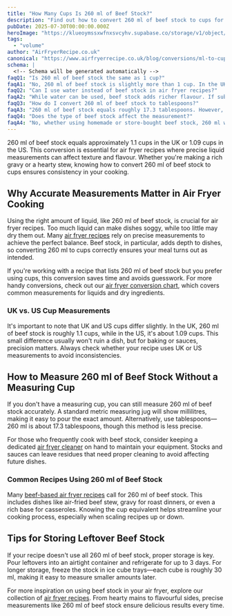 ```yaml
---
title: "How Many Cups Is 260 ml of Beef Stock?"
description: "Find out how to convert 260 ml of beef stock to cups for perfect air fryer recipes. Get precise measurements for UK and US cups!"
pubDate: 2025-07-30T00:00:00.000Z
heroImage: "https://klueoymssxwfnxsvcyhv.supabase.co/storage/v1/object/public/Shmucket/how-many-cups-is-260-ml-of-beef-stock.webp"
tags:
  - "volume"
author: "AirFryerRecipe.co.uk"
canonical: "https://www.airfryerrecipe.co.uk/blog/conversions/ml-to-cups/how-many-cups-is-260-ml-of-beef-stock"
schema: |
  <!-- Schema will be generated automatically -->
faqQ1: "Is 260 ml of beef stock the same as 1 cup?"
faqA1: "No, 260 ml of beef stock is slightly more than 1 cup. In the UK, it's approximately 1.1 cups, and in the US, it's about 1.09 cups. Always check your recipe's measurement system for accuracy."
faqQ2: "Can I use water instead of beef stock in air fryer recipes?"
faqA2: "While water can be used, beef stock adds richer flavour. If substituting, consider adding herbs or spices to compensate. For best results, stick to the recipe's recommendation of 260 ml of beef stock where specified."
faqQ3: "How do I convert 260 ml of beef stock to tablespoons?"
faqA3: "260 ml of beef stock equals roughly 17.3 tablespoons. However, using a measuring jug for liquids is more accurate than counting tablespoons, especially for air fryer recipes requiring precision."
faqQ4: "Does the type of beef stock affect the measurement?"
faqA4: "No, whether using homemade or store-bought beef stock, 260 ml will always convert to the same cup measurement. However, thicker stocks may pour more slowly, so measure carefully for accuracy."
---
```

<p>260 ml of beef stock equals approximately 1.1 cups in the UK or 1.09 cups in the US. This conversion is essential for air fryer recipes where precise liquid measurements can affect texture and flavour. Whether you're making a rich gravy or a hearty stew, knowing how to convert 260 ml of beef stock to cups ensures consistency in your cooking.</p>  

<h2>Why Accurate Measurements Matter in Air Fryer Cooking</h2>  
<p>Using the right amount of liquid, like 260 ml of beef stock, is crucial for air fryer recipes. Too much liquid can make dishes soggy, while too little may dry them out. Many <a href=https://www.airfryerrecipe.co.uk/recipes>air fryer recipes</a> rely on precise measurements to achieve the perfect balance. Beef stock, in particular, adds depth to dishes, so converting 260 ml to cups correctly ensures your meal turns out as intended.</p>  
<p>If you're working with a recipe that lists 260 ml of beef stock but you prefer using cups, this conversion saves time and avoids guesswork. For more handy conversions, check out our <a href=https://www.airfryerrecipe.co.uk/air-fryer-conversion-chart>air fryer conversion chart</a>, which covers common measurements for liquids and dry ingredients.</p>  

<h3>UK vs. US Cup Measurements</h3>  
<p>It's important to note that UK and US cups differ slightly. In the UK, 260 ml of beef stock is roughly 1.1 cups, while in the US, it's about 1.09 cups. This small difference usually won't ruin a dish, but for baking or sauces, precision matters. Always check whether your recipe uses UK or US measurements to avoid inconsistencies.</p>  

<h2>How to Measure 260 ml of Beef Stock Without a Measuring Cup</h2>  
<p>If you don't have a measuring cup, you can still measure 260 ml of beef stock accurately. A standard metric measuring jug will show millilitres, making it easy to pour the exact amount. Alternatively, use tablespoons—260 ml is about 17.3 tablespoons, though this method is less precise.</p>  
<p>For those who frequently cook with beef stock, consider keeping a dedicated <a href=https://www.airfryerrecipe.co.uk/air-fryer-cleaner>air fryer cleaner</a> on hand to maintain your equipment. Stocks and sauces can leave residues that need proper cleaning to avoid affecting future dishes.</p>  

<h3>Common Recipes Using 260 ml of Beef Stock</h3>  
<p>Many <a href=https://www.airfryerrecipe.co.uk/recipe-category/beef>beef-based air fryer recipes</a> call for 260 ml of beef stock. This includes dishes like air-fried beef stew, gravy for roast dinners, or even a rich base for casseroles. Knowing the cup equivalent helps streamline your cooking process, especially when scaling recipes up or down.</p>  

<h2>Tips for Storing Leftover Beef Stock</h2>  
<p>If your recipe doesn't use all 260 ml of beef stock, proper storage is key. Pour leftovers into an airtight container and refrigerate for up to 3 days. For longer storage, freeze the stock in ice cube trays—each cube is roughly 30 ml, making it easy to measure smaller amounts later.</p>  
<p>For more inspiration on using beef stock in your air fryer, explore our collection of <a href=https://www.airfryerrecipe.co.uk/recipes>air fryer recipes</a>. From hearty mains to flavourful sides, precise measurements like 260 ml of beef stock ensure delicious results every time.</p>
